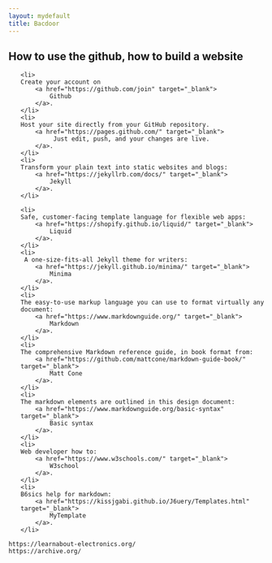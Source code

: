 ```yaml
---
layout: mydefault
title: Bacdoor
---
```


<h2>How to use the github, how to build a website</h2>
<ul>

    <li>
	Create your account on 
        <a href="https://github.com/join" target="_blank">
            Github
        </a>.
    </li>
    <li>
	Host your site directly from your GitHub repository. 
        <a href="https://pages.github.com/" target="_blank">
             Just edit, push, and your changes are live.
        </a>.
    </li>
    <li>
	Transform your plain text into static websites and blogs: 
        <a href="https://jekyllrb.com/docs/" target="_blank">
            Jekyll
        </a>.
    </li>

    <li>
	Safe, customer-facing template language for flexible web apps: 
        <a href="https://shopify.github.io/liquid/" target="_blank">
            Liquid
        </a>.
    </li>
    <li>
	 A one-size-fits-all Jekyll theme for writers: 
        <a href="https://jekyll.github.io/minima/" target="_blank">
            Minima
        </a>.
    </li>
    <li>
	The easy-to-use markup language you can use to format virtually any document: 
        <a href="https://www.markdownguide.org/" target="_blank">
            Markdown
        </a>.
    </li>
    <li>
	The comprehensive Markdown reference guide, in book format from: 
        <a href="https://github.com/mattcone/markdown-guide-book/" target="_blank">
            Matt Cone
        </a>.
    </li>
    <li>
	The markdown elements are outlined in this design document: 
        <a href="https://www.markdownguide.org/basic-syntax" target="_blank">
            Basic syntax
        </a>.
    </li>
    <li>
	Web developer how to: 
        <a href="https://www.w3schools.com/" target="_blank">
            W3school
        </a>.
    </li>
    <li>
	B6sics help for markdown: 
        <a href="https://kissjgabi.github.io/J6uery/Templates.html" target="_blank">
            MyTemplate
        </a>.
    </li>
</ul>


    https://learnabout-electronics.org/
    https://archive.org/


